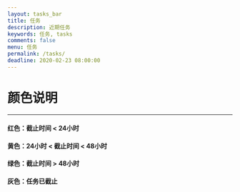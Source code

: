 ```yaml
---
layout: tasks_bar
title: 任务
description: 近期任务
keywords: 任务, tasks
comments: false
menu: 任务
permalink: /tasks/
deadline: 2020-02-23 08:00:00
---
```


# 颜色说明

------



#### 红色：截止时间 < 24小时



#### 黄色：24小时 < 截止时间 < 48小时



#### 绿色：截止时间 > 48小时



#### 灰色：任务已截止